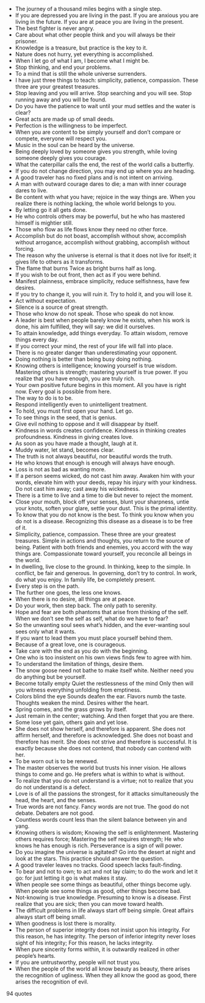  - The journey of a thousand miles begins with a single step.
 - If you are depressed you are living in the past. If you are anxious you are living in the future. If you are at peace you are living in the present.
 - The best fighter is never angry.
 - Care about what other people think and you will always be their prisoner.
 - Knowledge is a treasure, but practice is the key to it.
 - Nature does not hurry, yet everything is accomplished.
 - When I let go of what I am, I become what I might be.
 - Stop thinking, and end your problems.
 - To a mind that is still the whole universe surrenders.
 - I have just three things to teach: simplicity, patience, compassion. These three are your greatest treasures.
 - Stop leaving and you will arrive. Stop searching and you will see. Stop running away and you will be found.
 - Do you have the patience to wait until your mud settles and the water is clear?
 - Great acts are made up of small deeds.
 - Perfection is the willingness to be imperfect.
 - When you are content to be simply yourself and don’t compare or compete, everyone will respect you.
 - Music in the soul can be heard by the universe.
 - Being deeply loved by someone gives you strength, while loving someone deeply gives you courage.
 - What the caterpillar calls the end, the rest of the world calls a butterfly.
 - If you do not change direction, you may end up where you are heading.
 - A good traveler has no fixed plans and is not intent on arriving.
 - A man with outward courage dares to die; a man with inner courage dares to live.
 - Be content with what you have; rejoice in the way things are. When you realize there is nothing lacking, the whole world belongs to you.
 - By letting go it all gets done.
 - He who controls others may be powerful, but he who has mastered himself is mightier still.
 - Those who flow as life flows know they need no other force.
 - Accomplish but do not boast, accomplish without show, accomplish without arrogance, accomplish without grabbing, accomplish without forcing.
 - The reason why the universe is eternal is that it does not live for itself; it gives life to others as it transforms.
 - The flame that burns Twice as bright burns half as long.
 - If you wish to be out front, then act as if you were behind.
 - Manifest plainness, embrace simplicity, reduce selfishness, have few desires.
 - If you try to change it, you will ruin it. Try to hold it, and you will lose it.
 - Act without expectation.
 - Silence is a source of great strength.
 - Those who know do not speak. Those who speak do not know.
 - A leader is best when people barely know he exists, when his work is done, his aim fulfilled, they will say: we did it ourselves.
 - To attain knowledge, add things everyday. To attain wisdom, remove things every day.
 - If you correct your mind, the rest of your life will fall into place.
 - There is no greater danger than underestimating your opponent.
 - Doing nothing is better than being busy doing nothing.
 - Knowing others is intelligence; knowing yourself is true wisdom. Mastering others is strength; mastering yourself is true power. If you realize that you have enough, you are truly rich.
 - Your own positive future begins in this moment. All you have is right now. Every goal is possible from here.
 - The way to do is to be.
 - Respond intelligently even to unintelligent treatment.
 - To hold, you must first open your hand. Let go.
 - To see things in the seed, that is genius.
 - Give evil nothing to oppose and it will disappear by itself.
 - Kindness in words creates confidence. Kindness in thinking creates profoundness. Kindness in giving creates love.
 - As soon as you have made a thought, laugh at it.
 - Muddy water, let stand, becomes clear.
 - The truth is not always beautiful, nor beautiful words the truth.
 - He who knows that enough is enough will always have enough.
 - Loss is not as bad as wanting more.
 - If a person seems wicked, do not cast him away. Awaken him with your words, elevate him with your deeds, repay his injury with your kindness. Do not cast him away; cast away his wickedness.
 - There is a time to live and a time to die but never to reject the moment.
 - Close your mouth, block off your senses, blunt your sharpness, untie your knots, soften your glare, settle your dust. This is the primal identity.
 - To know that you do not know is the best. To think you know when you do not is a disease. Recognizing this disease as a disease is to be free of it.
 - Simplicity, patience, compassion. These three are your greatest treasures. Simple in actions and thoughts, you return to the source of being. Patient with both friends and enemies, you accord with the way things are. Compassionate toward yourself, you reconcile all beings in the world.
 - In dwelling, live close to the ground. In thinking, keep to the simple. In conflict, be fair and generous. In governing, don’t try to control. In work, do what you enjoy. In family life, be completely present.
 - Every step is on the path.
 - The further one goes, the less one knows.
 - When there is no desire, all things are at peace.
 - Do your work, then step back. The only path to serenity.
 - Hope and fear are both phantoms that arise from thinking of the self. When we don’t see the self as self, what do we have to fear?
 - So the unwanting soul sees what’s hidden, and the ever-wanting soul sees only what it wants.
 - If you want to lead them you must place yourself behind them.
 - Because of a great love, one is courageous.
 - Take care with the end as you do with the beginning.
 - One who is too insistent on his own views finds few to agree with him.
 - To understand the limitation of things, desire them.
 - The snow goose need not bathe to make itself white. Neither need you do anything but be yourself.
 - Become totally empty Quiet the restlessness of the mind Only then will you witness everything unfolding from emptiness.
 - Colors blind the eye Sounds deafen the ear. Flavors numb the taste. Thoughts weaken the mind. Desires wither the heart.
 - Spring comes, and the grass grows by itself.
 - Just remain in the center; watching. And then forget that you are there.
 - Some lose yet gain, others gain and yet lose.
 - She does not show herself, and therefore is apparent. She does not affirm herself, and therefore is acknowledged. She does not boast and therefore has merit. She does not strive and therefore is successful. It is exactly because she does not contend, that nobody can contend with her.
 - To be worn out is to be renewed.
 - The master observes the world but trusts his inner vision. He allows things to come and go. He prefers what is within to what is without.
 - To realize that you do not understand is a virtue; not to realize that you do not understand is a defect.
 - Love is of all the passions the strongest, for it attacks simultaneously the head, the heart, and the senses.
 - True words are not fancy. Fancy words are not true. The good do not debate. Debaters are not good.
 - Countless words count less than the silent balance between yin and yang.
 - Knowing others is wisdom; Knowing the self is enlightenment. Mastering others requires force; Mastering the self requires strength; He who knows he has enough is rich. Perseverance is a sign of will power.
 - Do you imagine the universe is agitated? Go into the desert at night and look at the stars. This practice should answer the question.
 - A good traveler leaves no tracks. Good speech lacks fault-finding.
 - To bear and not to own; to act and not lay claim; to do the work and let it go: for just letting it go is what makes it stay.
 - When people see some things as beautiful, other things become ugly. When people see some things as good, other things become bad.
 - Not-knowing is true knowledge. Presuming to know is a disease. First realize that you are sick; then you can move toward health.
 - The difficult problems in life always start off being simple. Great affairs always start off being small.
 - When goodness is lost there is morality.
 - The person of superior integrity does not insist upon his integrity. For this reason, he has integrity. The person of inferior integrity never loses sight of his integrity; For this reason, he lacks integrity.
 - When pure sincerity forms within, it is outwardly realized in other people’s hearts.
 - If you are untrustworthy, people will not trust you.
 - When the people of the world all know beauty as beauty, there arises the recognition of ugliness. When they all know the good as good, there arises the recognition of evil.

94 quotes